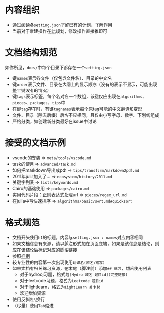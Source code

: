 # 内容组织
* 通过阅读各`setting.json`了解已有的计划、了解作用
* 当前对于新建操作在[此](https://github.com/JuliaRoadmap/zh/discussions/1)规划，修改操作直接推即可

# 文档结构规范
如你所见，`docs/`中每个目录下都存在一个`setting.json`
* 键`names`表示各文件（仅包含文件名）、目录的中文名
* 键`order`表示文件、目录在大纲上的显示顺序（没有的表示不显示，可能出现整个键没有的情况）
* 键`tags`表示标签，每个名对应一个数组，该键仅应出现在`algorithms`、`pieces`、`packages`、`tips`中
* 在键`tag`存在时，有键`tagnames`表示每个原tag可能的中文翻译和变形
* 文件、目录（除去后缀）后名不应相同，且仅由小写字母、数字、下划线组成
* 严格分类，如创建新分类最好在issue中讨论

# 接受的文档示例
* vscode的安装 => `meta/tools/vscode.md`
* task的使用 => `advanced/task.md`
* 如何把markdown导出成pdf => `tips/transform/markdown2pdf.md`
* 2011年julia加入了… => `ecosystem/history/2011.md`
* 关键字列表 => `lists/keywords.md`
* Cairo的基础使用 => `packages/cairo.md`
* 实用代码片段：正则表达式处理url => `pieces/regex_url.md`
* 在julia中写快速排序 => `algorithms/basic/sort.md#quicksort`

# 格式规范
* 文档开头使用`h1`的标题，内容与`setting.json : names`对应内容相同
* 如果文档信息有来源，请以脚注形式加在页面底端，如果是该信息是结论，则应在该结论后标记对应的脚注链接
* 参照[样例](docs/meta/introduction.md)
* 较专业性的内容第一次出现使用`翻译名(原名/缩写)`
* 如果文档有相关练习资源，在末尾（脚注前）添加`## 练习`，然后使用列表
	* 对于hydrooj习题，格式为`[Hydro 域名 题目id](完整链接)`
	* 对于leetcode习题，格式为`Leetcode 题目id`
	* 对于lightlearn，格式为`LightLearn 关卡id`
	* 欢迎增加资源
* 使用反斜杠`\`换行
* （尽量）使用`Tab`缩进
